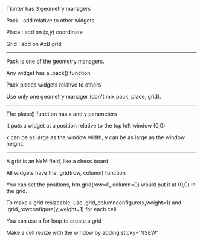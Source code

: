 Tkinter has 3 geometry managers

Pack   : add relative to other widgets

Place  : add on (x,y) coordinate

Grid    : add on AxB grid

-----------------------
Pack is one of the geometry managers.

Any widget has a .pack() function

Pack places widgets relative to others

Use only one geometry manager (don't mix pack, place, grid).

-----------------------
The place() function has x and y parameters

It puts a widget at a position relative to the top left window (0,0)

x can be as large as the window width, y can be as large as the window height.

-----------------------
A grid is an NxM field, like a chess board

All widgets have the .grid(row, column) function

You can set the positions,  btn.grid(row=0, column=0) would put it at (0,0) in the grid.

To make a grid resizeable, use .grid_columnconfigure(x,weight=1) and .grid_rowconfigure(y,weight=1) for each cell

You can use a for loop to create a grid

Make a cell resize with the window by adding sticky='NSEW'